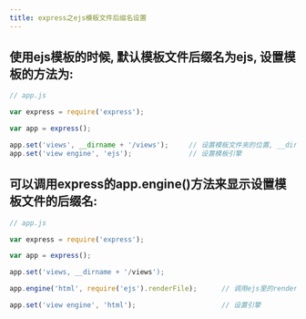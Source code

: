 ```yaml
---
title: express之ejs模板文件后缀名设置
---
```


## 使用ejs模板的时候, 默认模板文件后缀名为ejs, 设置模板的方法为:
```javascript
// app.js

var express = require('express');

var app = express();

app.set('views', __dirname + '/views');		// 设置模板文件夹的位置, __dirname是现在位置
app.set('view engine', 'ejs');				// 设置模板引擎
```

## 可以调用express的app.engine()方法来显示设置模板文件的后缀名:
```javascript
// app.js

var express = require('express');

var app = express();

app.set('views, __dirname + '/views');

app.engine('html', require('ejs').renderFile);		// 调用ejs里的renderFile()方法将ejs返回的引擎名修改为'html'

app.set('view engine', 'html');						// 设置引擎
```
